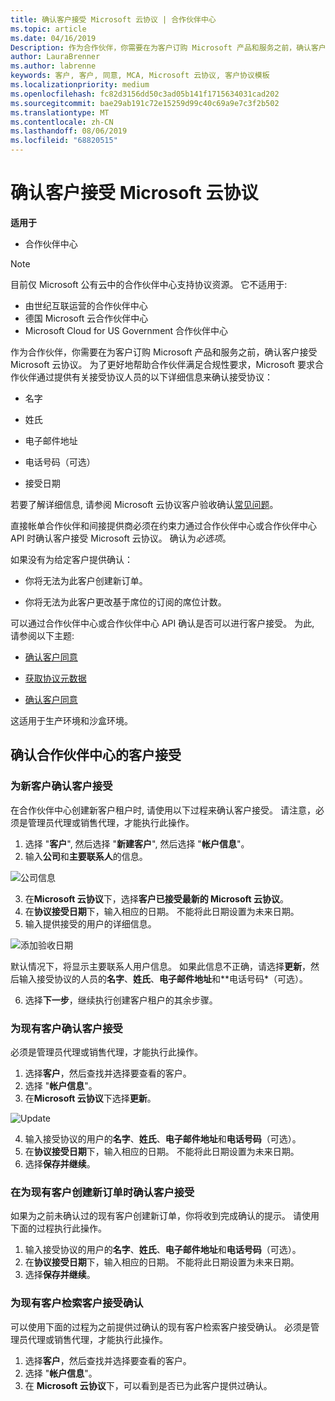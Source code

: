 ```yaml
---
title: 确认客户接受 Microsoft 云协议 | 合作伙伴中心
ms.topic: article
ms.date: 04/16/2019
Description: 作为合作伙伴，你需要在为客户订购 Microsoft 产品和服务之前，确认客户接受 Microsoft 云协议。 为了更好地帮助合作伙伴满足合规性要求, Microsoft 要求合作伙伴提供与接受协议的人员有关的特定详细信息, 以确认验收。
author: LauraBrenner
ms.author: labrenne
keywords: 客户, 客户, 同意, MCA, Microsoft 云协议, 客户协议模板
ms.localizationpriority: medium
ms.openlocfilehash: fc82d3156dd50c3ad05b141f1715634031cad202
ms.sourcegitcommit: bae29ab191c72e15259d99c40c69a9e7c3f2b502
ms.translationtype: MT
ms.contentlocale: zh-CN
ms.lasthandoff: 08/06/2019
ms.locfileid: "68820515"
---
```

# <a name="confirm-customer-acceptance-of-the-microsoft-cloud-agreement"></a>确认客户接受 Microsoft 云协议

**适用于**
-  合作伙伴中心

> [!NOTE]
> 目前仅 Microsoft 公有云中的合作伙伴中心支持协议资源。 它不适用于:
> * 由世纪互联运营的合作伙伴中心
> * 德国 Microsoft 云合作伙伴中心
> * Microsoft Cloud for US Government 合作伙伴中心

作为合作伙伴，你需要在为客户订购 Microsoft 产品和服务之前，确认客户接受 Microsoft 云协议。 为了更好地帮助合作伙伴满足合规性要求，Microsoft 要求合作伙伴通过提供有关接受协议人员的以下详细信息来确认接受协议： 

-   名字

-   姓氏

-   电子邮件地址

-   电话号码（可选）

-   接受日期

若要了解详细信息, 请参阅 Microsoft 云协议客户验收确认[常见问题](https://docs.microsoft.com/partner-center/confirm-consent-faq)。

直接帐单合作伙伴和间接提供商必须在约束力通过合作伙伴中心或合作伙伴中心 API 时确认客户接受 Microsoft 云协议。 确认为*必选项*。

如果没有为给定客户提供确认：

-   你将无法为此客户创建新订单。

-   你将无法为此客户更改基于席位的订阅的席位计数。

可以通过合作伙伴中心或合作伙伴中心 API 确认是否可以进行客户接受。 为此, 请参阅以下主题: 

-   [确认客户同意](https://docs.microsoft.com/partner-center/develop/get-confirmation-of-customer-consent)

-   [获取协议元数据](https://docs.microsoft.com/partner-center/develop/get-agreement-metadata)

-   [确认客户同意](https://docs.microsoft.com/partner-center/develop/confirm-customer-consent)


这适用于生产环境和沙盒环境。

## <a name="confirming-customer-acceptance-in-partner-center"></a>确认合作伙伴中心的客户接受

### <a name="confirm-customer-acceptance-for-a-new-customer"></a>为新客户确认客户接受

在合作伙伴中心创建新客户租户时, 请使用以下过程来确认客户接受。 请注意，必须是管理员代理或销售代理，才能执行此操作。

1. 选择 "**客户**", 然后选择 "**新建客户**", 然后选择 "**帐户信息**"。
2. 输入**公司**和**主要联系人**的信息。

![公司信息](images/mca/mca1.png)

3. 在**Microsoft 云协议**下，选择**客户已接受最新的 Microsoft 云协议**。
4. 在**协议接受日期**下，输入相应的日期。 不能将此日期设置为未来日期。
5. 输入提供接受的用户的详细信息。

![添加验收日期](images/mca/MCA3.png)

默认情况下，将显示主要联系人用户信息。 如果此信息不正确，请选择**更新**，然后输入接受协议的人员的**名字**、**姓氏**、**电子邮件地址**和**电话号码*（可选）。

6. 选择**下一步**，继续执行创建客户租户的其余步骤。

### <a name="confirm-customer-acceptance-for-an-existing-customer"></a>为现有客户确认客户接受

必须是管理员代理或销售代理，才能执行此操作。

1. 选择**客户**，然后查找并选择要查看的客户。
2. 选择 "**帐户信息**"。
3. 在**Microsoft 云协议**下选择**更新**。

![Update](images/mca/mca4.png)

4. 输入接受协议的用户的**名字**、**姓氏**、**电子邮件地址**和**电话号码**（可选）。
5. 在**协议接受日期**下，输入相应的日期。 不能将此日期设置为未来日期。
6. 选择**保存并继续**。

### <a name="confirm-customer-acceptance-while-creating-new-order-for-an-existing-customer"></a>在为现有客户创建新订单时确认客户接受

如果为之前未确认过的现有客户创建新订单，你将收到完成确认的提示。 请使用下面的过程执行此操作。

1. 输入接受协议的用户的**名字**、**姓氏**、**电子邮件地址**和**电话号码**（可选）。
2. 在**协议接受日期**下，输入相应的日期。 不能将此日期设置为未来日期。
3. 选择**保存并继续**。

### <a name="retrieve-confirmation-of-customer-acceptance-for-an-existing-customer"></a>为现有客户检索客户接受确认

可以使用下面的过程为之前提供过确认的现有客户检索客户接受确认。 必须是管理员代理或销售代理，才能执行此操作。

1. 选择**客户**，然后查找并选择要查看的客户。
2. 选择 "**帐户信息**"。
3. 在 **Microsoft 云协议**下，可以看到是否已为此客户提供过确认。
